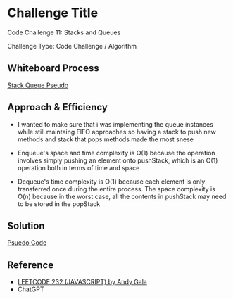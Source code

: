 # Challenge Title

Code Challenge 11: Stacks and Queues

Challenge Type: Code Challenge / Algorithm

## Whiteboard Process
<!-- Embedded whiteboard image -->
[Stack Queue Pseudo](./stackqueuepseudo.png)

## Approach & Efficiency
<!-- What approach did you take? Why? What is the Big O space/time for this approach? -->
- I wanted to make sure that i was implementing the queue instances while still maintaing FIFO approaches so having a stack to push new methods and stack that pops methods made the most snese

- Enqueue's space and time complexity is O(1) because the operation involves simply pushing an element onto pushStack, which is an O(1) operation both in terms of time and space

- Dequeue's time complexity is O(1) because each element is only transferred once during the entire process. The space complexity is O(n) because in the worst case, all the contents in pushStack may need to be stored in the popStack

## Solution
<!-- Show how to run your code, and examples of it in action -->
[Psuedo Code](./stack-queue-pseudo.js)

## Reference

- [LEETCODE 232 (JAVASCRIPT) by Andy Gala](https://www.youtube.com/watch?v=d0h0E8CuibU)
- ChatGPT
